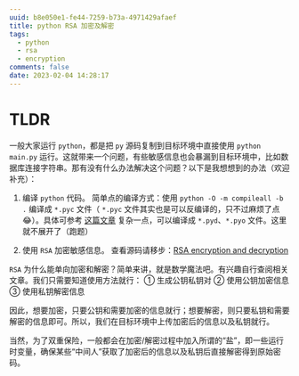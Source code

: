 ```yaml
---
uuid: b8e050e1-fe44-7259-b73a-4971429afaef
title: python RSA 加密及解密
tags:
  - python
  - rsa
  - encryption
comments: false
date: 2023-02-04 14:28:17
---
```


# TLDR
一般大家运行 `python`，都是把 `py` 源码复制到目标环境中直接使用 `python main.py` 运行。这就带来一个问题，有些敏感信息也会暴漏到目标环境中，比如数据库连接字符串。那有没有什么办法解决这个问题？以下是我想想到的办法（欢迎补充）：

1. 编译 `python` 代码。
简单点的编译方式：使用 `python -O -m compileall -b .` 编译成 `*.pyc` 文件（ `*.pyc` 文件其实也是可以反编译的，只不过麻烦了点 😂）。具体可参考 [这篇文章](https://mp.weixin.qq.com/s/gjic0PTs6k7A5aRf5W2Hhg)
复杂一点，可以编译成 `*.pyd`、`*.pyo` 文件。这里就不展开了（跑题）

2. 使用 `RSA` 加密敏感信息。
查看源码请移步：[RSA encryption and decryption](https://github.com/ZXS66/workspaces/tree/main/python-rsa)

`RSA` 为什么能单向加密和解密？简单来讲，就是数学魔法吧。有兴趣自行查阅相关文章。我们只需要知道使用方法就行：
① 生成公钥私钥对
② 使用公钥加密信息
③ 使用私钥解密信息

因此，想要加密，只要公钥和需要加密的信息就行；想要解密，则只要私钥和需要解密的信息即可。所以，我们在目标环境中上传加密后的信息以及私钥就行。

当然，为了双重保险，一般都会在加密/解密过程中加入所谓的“盐”，即一些运行时变量，确保某些“中间人”获取了加密后的信息以及私钥后直接解密得到原始密码。